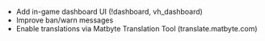 - Add in-game dashboard UI (!dashboard, vh_dashboard)
- Improve ban/warn messages
- Enable translations via Matbyte Translation Tool (translate.matbyte.com)
